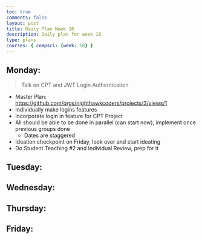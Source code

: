 ```yaml
---
toc: true
comments: false
layout: post
title: Daily Plan Week 18
description: Daily plan for week 18
type: plans
courses: { compsci: {week: 18} }
---
```


## Monday:
> Talk on CPT and JWT Login Authentication
- Master Plan: https://github.com/orgs/nighthawkcoders/projects/3/views/1 
- Individually make logins features
- Incorporate login in feature for CPT Project
- All should be able to be done in parallel (can start now), implement once previous groups done
    - Dates are staggered
- Ideation checkpoint on Friday, look over and start ideating
- Do Student Teaching #2 and Individual Review, prep for it

## Tuesday:
> 

## Wednesday:
> 

## Thursday:
> 

## Friday:
> 
